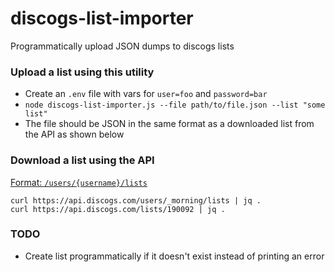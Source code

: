 # discogs-list-importer

Programmatically upload JSON dumps to discogs lists

### Upload a list using this utility
- Create an `.env` file with vars for `user=foo` and `password=bar`
- `node discogs-list-importer.js --file path/to/file.json --list "some list"`
- The file should be JSON in the same format as a downloaded list from the API as shown below

### Download a list using the API

[Format: `/users/{username}/lists`](https://www.discogs.com/developers#page:user-lists,header:user-lists-list)

```
curl https://api.discogs.com/users/_morning/lists | jq .
curl https://api.discogs.com/lists/190092 | jq .
```

### TODO
- Create list programmatically if it doesn't exist instead of printing an error

